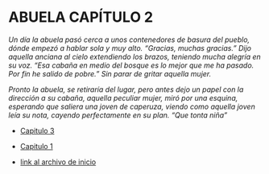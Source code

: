 # ABUELA CAPÍTULO 2

*Un día la abuela pasó cerca a unos contenedores de basura del pueblo, dónde empezó a hablar sola y muy alto. “Gracias, muchas gracias.” Dijo aquella anciana al cielo extendiendo los brazos, teniendo mucha alegría en su voz. “Esa cabaña en medio del bosque es lo mejor que me ha pasado. Por fin he salido de pobre.” Sin parar de gritar aquella mujer.*  

*Pronto la abuela, se retiraría del lugar, pero antes dejo un papel con la dirección a su cabaña, aquella peculiar mujer, miró por una esquina, esperando que saliera una joven de caperuza, viendo como aquella joven leía su nota, cayendo perfectamente en su plan. “Que tonta niña”*


- [Capitulo 3](./Abuela3.md)
  
- [Capitulo 1](./modulo3.md)
  
- [link al archivo de inicio](./inicio.md)
